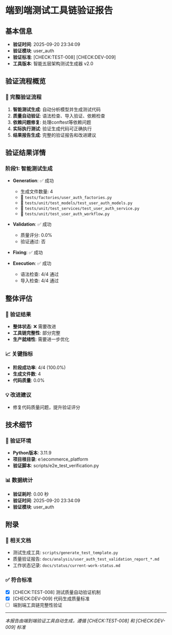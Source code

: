 # 端到端测试工具链验证报告

## 基本信息
- **验证时间**: 2025-09-20 23:34:09
- **验证模块**: user_auth  
- **验证标准**: [CHECK:TEST-008] [CHECK:DEV-009]
- **工具版本**: 智能五层架构测试生成器 v2.0

## 验证流程概览

### 🚀 完整验证流程
1. **智能测试生成**: 自动分析模型并生成测试代码
2. **质量自动验证**: 语法检查、导入验证、依赖检查
3. **依赖问题修复**: 处理conftest等依赖问题 
4. **实际执行测试**: 验证生成代码可正确执行
5. **结果报告生成**: 完整的验证报告和改进建议

## 验证结果详情

### 阶段1: 智能测试生成

- **Generation**: ✅ 成功
  - 生成文件数量: 4
  - 📄 `tests/factories/user_auth_factories.py`
  - 📄 `tests/unit/test_models/test_user_auth_models.py`
  - 📄 `tests/unit/test_services/test_user_auth_service.py`
  - 📄 `tests/unit/test_user_auth_workflow.py`

- **Validation**: ✅ 成功
  - 质量评分: 0.0%
  - 验证通过: 否

- **Fixing**: ✅ 成功

- **Execution**: ✅ 成功
  - 语法检查: 4/4 通过
  - 导入检查: 4/4 通过


## 整体评估

### 🎯 验证结果
- **整体状态**: ❌ 需要改进
- **工具链完整性**: 部分完整
- **生产就绪性**: 需要进一步优化

### 📈 关键指标
- **阶段成功率**: 4/4 (100.0%)
- **生成文件数**: 4
- **代码质量**: 0.0%


### 💡 改进建议
- 修复代码质量问题，提升验证评分


## 技术细节

### 🔧 验证环境
- **Python版本**: 3.11.9
- **项目根目录**: e:\ecommerce_platform
- **验证脚本**: scripts/e2e_test_verification.py

### 📊 数据统计
- **验证耗时**: 0.00 秒
- **验证时间**: 2025-09-20 23:34:09
- **验证模块**: user_auth

## 附录

### 🔗 相关文档
- 测试生成工具: `scripts/generate_test_template.py`
- 质量验证报告: `docs/analysis/user_auth_test_validation_report_*.md`
- 工作状态记录: `docs/status/current-work-status.md`

### ✅ 符合标准
- [x] [CHECK:TEST-008] 测试质量自动验证机制
- [x] [CHECK:DEV-009] 代码生成质量标准
- [ ] 端到端工具链完整性验证

---
*本报告由端到端验证工具自动生成，遵循 [CHECK:TEST-008] 和 [CHECK:DEV-009] 标准*
